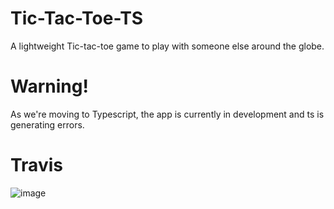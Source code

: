 # Tic-Tac-Toe-TS
A lightweight Tic-tac-toe game to play with someone else around the globe.
# Warning!
As we're moving to Typescript, the app is currently in development and ts is generating errors.
# Travis
![image](https://api.travis-ci.com/J-P-S-O/Tic-tac-toe-js.svg?branch=main)